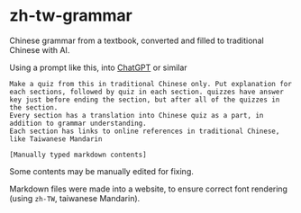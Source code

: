 # zh-tw-grammar

Chinese grammar from a textbook, converted and filled to traditional Chinese with AI.

Using a prompt like this, into [ChatGPT](https://chat.openai.com/) or similar

```
Make a quiz from this in traditional Chinese only. Put explanation for each sections, followed by quiz in each section. quizzes have answer key just before ending the section, but after all of the quizzes in the section.
Every section has a translation into Chinese quiz as a part, in addition to grammar understanding.
Each section has links to online references in traditional Chinese, like Taiwanese Mandarin

[Manually typed markdown contents]
```

Some contents may be manually edited for fixing.

Markdown files were made into a website, to ensure correct font rendering (using `zh-TW`, taiwanese Mandarin).
